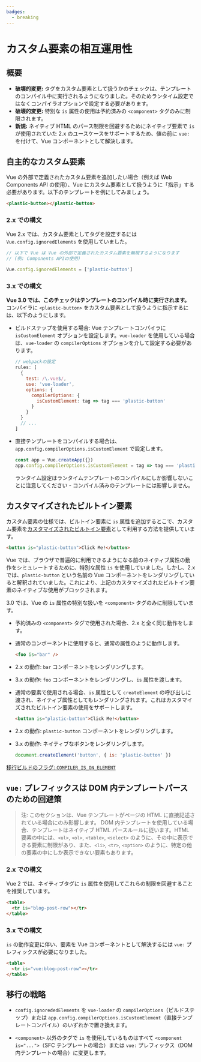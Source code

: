 ```yaml
---
badges:
  - breaking
---
```


# カスタム要素の相互運用性 <MigrationBadges :badges="$frontmatter.badges" />

## 概要

- **破壊的変更:** タグをカスタム要素として扱うかのチェックは、テンプレートのコンパイル中に実行されるようになりました。そのためランタイム設定ではなくコンパイラオプションで設定する必要があります。
- **破壊的変更:** 特別な `is` 属性の使用は予約済みの `<component>` タグのみに制限されます。
- **新規:** ネイティブ HTML のパース制限を回避するためにネイティブ要素で `is` が使用されていた 2.x のユースケースをサポートするため、値の前に `vue:` を付けて、Vue コンポーネントとして解決します。

##  自主的なカスタム要素

Vue の外部で定義されたカスタム要素を追加したい場合（例えば Web Components API の使用）、Vue にカスタム要素として扱うように「指示」する必要があります。以下のテンプレートを例にしてみましょう。

```html
<plastic-button></plastic-button>
```

### 2.x での構文

Vue 2.x では、カスタム要素としてタグを設定するには `Vue.config.ignoredElements` を使用していました。

```js
// 以下で Vue は Vue の外部で定義されたカスタム要素を無視するようになります
// (例: Components APIの使用)

Vue.config.ignoredElements = ['plastic-button']
```

### 3.x での構文

**Vue 3.0 では、このチェックはテンプレートのコンパイル時に実行されます。** コンパイラに `<plastic-button>` をカスタム要素として扱うように指示するには、以下のようにします。

- ビルドステップを使用する場合: Vue テンプレートコンパイラに `isCustomElement` オプションを設定します。`vue-loader` を使用している場合は、`vue-loader` の `compilerOptions` オプションを介して設定する必要があります。

  ```js
  // webpackの設定
  rules: [
    {
      test: /\.vue$/,
      use: 'vue-loader',
      options: {
        compilerOptions: {
          isCustomElement: tag => tag === 'plastic-button'
        }
      }
    }
    // ...
  ]
  ```

- 直接テンプレートをコンパイルする場合は、`app.config.compilerOptions.isCustomElement` で設定します。

  ```js
  const app = Vue.createApp({})
  app.config.compilerOptions.isCustomElement = tag => tag === 'plastic-button'
  ```

  ランタイム設定はランタイムテンプレートのコンパイルにしか影響しないことに注意してください - コンパイル済みのテンプレートには影響しません。

## カスタマイズされたビルトイン要素

カスタム要素の仕様では、ビルトイン要素に `is` 属性を追加するとこで、カスタム要素を[カスタマイズされたビルトイン要素](https://html.spec.whatwg.org/multipage/custom-elements.html#custom-elements-customized-builtin-example)として利用する方法を提供しています。

```html
<button is="plastic-button">Click Me!</button>
```

Vue では、ブラウザで普遍的に利用できるようになる前のネイティブ属性の動作をシミュレートするために、特別な属性 `is` を使用していました。しかし、2.x では、`plastic-button` という名前の Vue コンポーネントをレンダリングしていると解釈されていました。これにより、上記のカスタマイズされたビルトイン要素のネイティブな使用がブロックされます。

3.0 では、Vue の `is` 属性の特別な扱いを `<component>` タグのみに制限しています。

- 予約済みの `<component>` タグで使用された場合、2.x と全く同じ動作をします。
- 通常のコンポーネントに使用すると、通常の属性のように動作します。

  ```html
  <foo is="bar" />
  ```

- 2.x の動作: `bar` コンポーネントをレンダリングします。
- 3.x の動作: `foo` コンポーネントをレンダリングし、`is` 属性を渡します。

- 通常の要素で使用される場合、`is` 属性として `createElement` の呼び出しに渡され、ネイティブ属性としてもレンダリングされます。これはカスタマイズされたビルトイン要素の使用をサポートします。

  ```html
  <button is="plastic-button">Click Me!</button>
  ```

- 2.x の動作: `plastic-button` コンポーネントをレンダリングします。
- 3.x の動作: ネイティブなボタンをレンダリングします。

    ```js
    document.createElement('button', { is: 'plastic-button' })
    ```

[移行ビルドのフラグ: `COMPILER_IS_ON_ELEMENT`](migration-build.html#compat-の設定)

## `vue:` プレフィックスは DOM 内テンプレートパースのための回避策

> 注: このセクションは、Vue テンプレートがページの HTML に直接記述されている場合にのみ影響します。
> DOM 内テンプレートを使用している場合、テンプレートはネイティブ HTML パースルールに従います。HTML 要素の中には、`<ul>`, `<ol>`, `<table>`, `<select>` のように、その中に表示できる要素に制限があり、また、`<li>`, `<tr>`, `<option>` のように、特定の他の要素の中にしか表示できない要素もあります。

### 2.x での構文

Vue 2 では、ネイティブタグに `is` 属性を使用してこれらの制限を回避することを推奨しています。

```html
<table>
  <tr is="blog-post-row"></tr>
</table>
```

### 3.x での構文

`is` の動作変更に伴い、要素を Vue コンポーネントとして解決するには `vue:` プレフィックスが必要になりました。

```html
<table>
  <tr is="vue:blog-post-row"></tr>
</table>
```

## 移行の戦略

- `config.ignorededElements` を `vue-loader` の `compilerOptions`（ビルドステップ）または `app.config.compilerOptions.isCustomElement`（直接テンプレートコンパイル）のいずれかで置き換えます。

- `<component>` 以外のタグで `is` を使用しているものはすべて `<component is="...">`（SFC テンプレートの場合）または `vue:` プレフィックス（DOM 内テンプレートの場合）に変更します。
